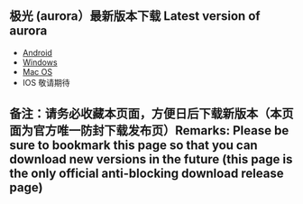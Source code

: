 
## 极光 (aurora）最新版本下载 Latest version of aurora
- <a href="https://github.com/getaurora/download/releases/download/v3.0.7/aurora-v3.0.7s-release.apk"> Android </a>
- <a href="https://github.com/getaurora/download/releases/download/v3.0.5/aurora-v3.0.5s-release.exe"> Windows </a>
- <a href="https://github.com/getaurora/download/releases/download/v3.0.3/aurora-v3.0.3s-release.pkg"> Mac OS </a>
- IOS 敬请期待 

## 备注：请务必收藏本页面，方便日后下载新版本（本页面为官方唯一防封下载发布页）Remarks: Please be sure to bookmark this page so that you can download new versions in the future (this page is the only official anti-blocking download release page)
